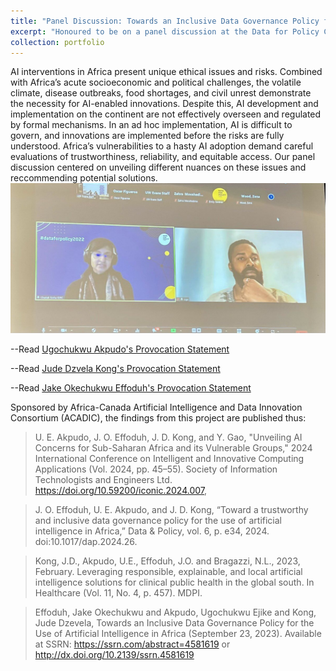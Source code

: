 ```yaml
---
title: "Panel Discussion: Towards an Inclusive Data Governance Policy for the use of AI in Africa"
excerpt: "Honoured to be on a panel discussion at the Data for Policy Conference hosted at the Evans School of Public Policy & Governance, University of Washington on **Towards an Inclusive Data Governance Policy for the use of AI in Africa** alongside Africa-Canada Artificial Intelligence and Data Innovation Consortium (ACADIC) colleagues (Jude Kong and Jake Okechukwu Effoduh), moderated by the International Development Research Centre (IDRC) project officer Chaitali Sinha (she/her).<br/><img src='/images/datafor policy.jpg'> "
collection: portfolio
---
```


AI interventions in Africa present unique ethical issues and risks. Combined with Africa’s acute socioeconomic and political challenges, the volatile climate, disease outbreaks, food shortages, and civil unrest demonstrate the necessity for AI-enabled innovations. Despite this, AI development and implementation on the continent are not effectively overseen and regulated by formal mechanisms. In an ad hoc implementation, AI is difficult to govern, and innovations are implemented before the risks are fully understood. Africa’s vulnerabilities to a hasty AI adoption demand careful evaluations of trustworthiness, reliability, and equitable access. Our panel discussion centered on unveiling different nuances on these issues and reccommending potential solutions.<br/><img src='/images/datafor policy2.jpg'> 

--Read <a href="https://zenodo.org/records/7319284">Ugochukwu Akpudo's Provocation Statement</a>

--Read <a href="https://zenodo.org/records/7324817">Jude Dzvela Kong's Provocation Statement</a>

--Read <a href="https://zenodo.org/records/7323467">Jake Okechukwu Effoduh's Provocation Statement</a>

Sponsored by Africa-Canada Artificial Intelligence and Data Innovation Consortium (ACADIC), the findings from this project are published thus:

> U. E. Akpudo, J. O. Effoduh, J. D. Kong, and Y. Gao, "Unveiling AI Concerns for Sub-Saharan Africa and its Vulnerable Groups," 2024 International Conference on Intelligent and Innovative Computing Applications (Vol. 2024, pp. 45–55). Society of Information Technologists and Engineers Ltd. https://doi.org/10.59200/iconic.2024.007, 

> J. O. Effoduh, U. E. Akpudo, and J. D. Kong, “Toward a trustworthy and inclusive data governance policy for the use of artificial intelligence in Africa,” Data & Policy, vol. 6, p. e34, 2024. doi:10.1017/dap.2024.26.

> Kong, J.D., Akpudo, U.E., Effoduh, J.O. and Bragazzi, N.L., 2023, February. Leveraging responsible, explainable, and local artificial intelligence solutions for clinical public health in the global south. In Healthcare (Vol. 11, No. 4, p. 457). MDPI.

> Effoduh, Jake Okechukwu and Akpudo, Ugochukwu Ejike and Kong, Jude Dzevela, Towards an Inclusive Data Governance Policy for the Use of Artificial Intelligence in Africa (September 23, 2023). Available at SSRN: https://ssrn.com/abstract=4581619 or http://dx.doi.org/10.2139/ssrn.4581619